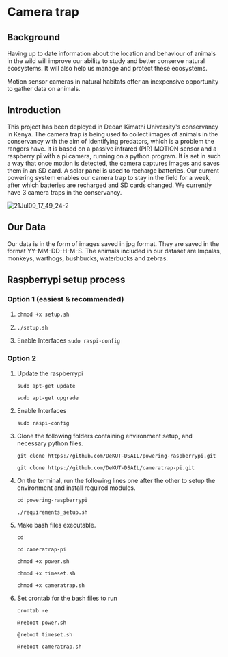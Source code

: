 # Camera trap 

## Background
Having up to date information about the location and behaviour of animals in the wild will improve our ability to study and better conserve natural ecosystems. It will also help us manage and protect these ecosystems. 

Motion sensor cameras in natural habitats offer an inexpensive opportunity to gather data on animals.


## Introduction

This project has been deployed in Dedan Kimathi University's conservancy in Kenya. 
The camera trap is being used to collect images of animals in the conservancy with the aim of identifying predators, which is a problem the rangers have.
It is based on a passive infrared (PIR) MOTION sensor and a raspberry pi with a pi camera, running on a python program. 
It is set in such a way that once motion is detected, the camera captures images and saves them in an SD card. 
A solar panel is used to recharge batteries. Our current powering system enables our camera trap to stay in the field for a week, after which batteries are recharged and SD cards changed. We currently have 3 camera traps in the conservancy.

![21Jul09_17_49_24-2](https://user-images.githubusercontent.com/74656615/134635155-9b8b6b24-b332-453f-801c-2ae9e726c07a.jpg)



## Our Data
Our data is in the form of images saved in jpg format. They are saved in the format YY-MM-DD-H-M-S.
The animals included in our dataset are Impalas, monkeys, warthogs, bushbucks, waterbucks and zebras.


## Raspberrypi setup process

### Option 1 (easiest & recommended)

1. `chmod +x setup.sh`

2. `./setup.sh`
3. Enable Interfaces
   `sudo raspi-config` 


### Option 2 
1. Update the raspberrypi

      `sudo apt-get update`
      
      `sudo apt-get upgrade`
2. Enable Interfaces

      `sudo raspi-config`

3. Clone the following folders containing environment setup, and necessary python files.

      `git clone https://github.com/DeKUT-DSAIL/powering-raspberrypi.git`
      
      `git clone https://github.com/DeKUT-DSAIL/cameratrap-pi.git`
      
4. On the terminal, run the following lines one after the other to setup the environment and install required modules.

    `cd powering-raspberrypi`
    
    `./requirements_setup.sh`
    
    
5. Make bash files executable.

    `cd`
    
    `cd cameratrap-pi`
    
    `chmod +x power.sh`
    
    `chmod +x timeset.sh`

    `chmod +x cameratrap.sh`
    
6. Set crontab for the bash files to run 

    `crontab -e`

    `@reboot power.sh`

    `@reboot timeset.sh`

    `@reboot cameratrap.sh`    
 




